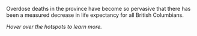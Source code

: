 <!-- Section Level Feedback -->
<markdown-container>
  <markdown-column size="1">

Overdose deaths in the province have become so pervasive that there has been a measured decrease in life expectancy for all British Columbians.

*Hover over the hotspots to learn more.*

  </markdown-column>
  
  <markdown-column size="2">
    <hotspot-image src="images/learn/graph1.png" :hotspots="[
      {
        x: `70%`,
        y: `68%`,
        text: `Illegal drug overdoses had been increasing in BC since 2012 but in 2015 there was a significant increase both in number and in geographic spread of overdose deaths.`
      },
      {
        x: `78%`,
        y: `36%`,
        text: `Death by overdose is now the leading cause of unnatural death in BC, surpassing by far other causes like suicide or motor vehicle incident.`
      },
      {
        x: `90%`,
        y: `9%`,
        text: `While overdose fatalities went down in 2019, they have since increased to an all-time high in 2020.`
      },
    ]" />
  </markdown-column>
</markdown-container>